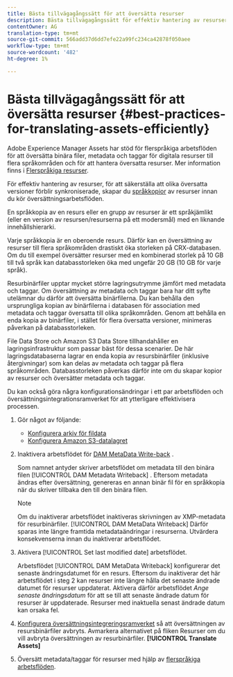 ```yaml
---
title: Bästa tillvägagångssätt för att översätta resurser
description: Bästa tillvägagångssätt för effektiv hantering av resurser för att synkronisera olika översatta versioner och effektivisera översättningsarbetsflöden.
contentOwner: AG
translation-type: tm+mt
source-git-commit: 566add37d6dd7efe22a99fc234ca42878f050aee
workflow-type: tm+mt
source-wordcount: '482'
ht-degree: 1%

---
```



# Bästa tillvägagångssätt för att översätta resurser {#best-practices-for-translating-assets-efficiently}

Adobe Experience Manager Assets har stöd för flerspråkiga arbetsflöden för att översätta binära filer, metadata och taggar för digitala resurser till flera språkområden och för att hantera översatta resurser. Mer information finns i [Flerspråkiga resurser](multilingual-assets.md).

För effektiv hantering av resurser, för att säkerställa att olika översatta versioner förblir synkroniserade, skapar du [språkkopior](preparing-assets-for-translation.md) av resurser innan du kör översättningsarbetsflöden.

En språkkopia av en resurs eller en grupp av resurser är ett språkjämlikt (eller en version av resursen/resurserna på ett modersmål) med en liknande innehållshierarki.

Varje språkkopia är en oberoende resurs. Därför kan en översättning av resurser till flera språkområden drastiskt öka storleken på CRX-databasen. Om du till exempel översätter resurser med en kombinerad storlek på 10 GB till två språk kan databasstorleken öka med ungefär 20 GB (10 GB för varje språk).

Resurbinärfiler upptar mycket större lagringsutrymme jämfört med metadata och taggar. Om översättning av metadata och taggar bara har ditt syfte utelämnar du därför att översätta binärfilerna. Du kan behålla den ursprungliga kopian av binärfilerna i databasen för association med metadata och taggar översatta till olika språkområden. Genom att behålla en enda kopia av binärfiler, i stället för flera översatta versioner, minimeras påverkan på databasstorleken.

File Data Store och Amazon S3 Data Store tillhandahåller en lagringsinfrastruktur som passar bäst för dessa scenarier. De här lagringsdatabaserna lagrar en enda kopia av resursbinärfiler (inklusive återgivningar) som kan delas av metadata och taggar på flera språkområden. Databasstorleken påverkas därför inte om du skapar kopior av resurser och översätter metadata och taggar.

Du kan också göra några konfigurationsändringar i ett par arbetsflöden och översättningsintegrationsramverket för att ytterligare effektivisera processen.

1. Gör något av följande:

   * [Konfigurera arkiv för fildata](/help/sites-deploying/data-store-config.md)
   * [Konfigurera Amazon S3-datalagret](/help/sites-deploying/data-store-config.md)

1. Inaktivera arbetsflödet för [DAM MetaData Write-back](/help/sites-administering/workflow-offloader.md#disable-offloading) .

   Som namnet antyder skriver arbetsflödet om metadata till den binära filen [!UICONTROL DAM Metadata Writeback] . Eftersom metadata ändras efter översättning, genereras en annan binär fil för en språkkopia när du skriver tillbaka den till den binära filen.

   >[!NOTE]
   >
   >Om du inaktiverar arbetsflödet inaktiveras skrivningen av XMP-metadata för resurbinärfiler. [!UICONTROL DAM MetaData Writeback] Därför sparas inte längre framtida metadataändringar i resurserna. Utvärdera konsekvenserna innan du inaktiverar arbetsflödet.

1. Aktivera [!UICONTROL Set last modified date] arbetsflödet.

   Arbetsflödet [!UICONTROL DAM MetaData Writeback] konfigurerar det senaste ändringsdatumet för en resurs. Eftersom du inaktiverar det här arbetsflödet i steg 2 kan resurser inte längre hålla det senaste ändrade datumet för resurser uppdaterat. Aktivera därför arbetsflödet *Ange senaste ändringsdatum* för att se till att senaste ändrade datum för resurser är uppdaterade. Resurser med inaktuella senast ändrade datum kan orsaka fel.

1. [Konfigurera översättningsintegreringsramverket](/help/sites-administering/tc-tic.md) så att översättningen av resursbinärfiler avbryts. Avmarkera alternativet på fliken Resurser om du vill avbryta översättningen av resurbinärfiler. **[!UICONTROL Translate Assets]**
1. Översätt metadata/taggar för resurser med hjälp av [flerspråkiga arbetsflöden](multilingual-assets.md).
